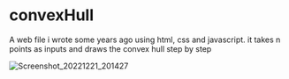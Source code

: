 # convexHull
A web file i wrote some years ago using html, css and javascript. 
it takes n points as inputs and draws the convex hull step by step

![Screenshot_20221221_201427](https://user-images.githubusercontent.com/74872422/208985238-bcbc7352-fdbc-4ab3-af0f-ace494b56ce0.png)
